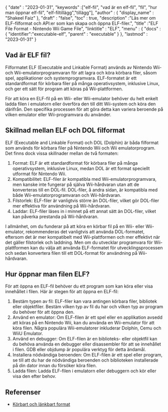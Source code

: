 {
  "date" : "2023-01-31",
  "keywords" :["elf-fil", "vad är en elf-fil", "fil", "hur man öppnar elf-fil", "elf-filtillägg","tillägg"],
  "author" : {
    "display_name" : "Shakeel Faiz"
},
  "draft" : "false",
  "toc" : true,
  "description" :"Läs mer om ELF-filformat och API:er som kan skapa och öppna ELF-filer.",
  "title" :"ELF File Format - Nintendo Wii Game File",
  "linktitle" : "ELF",
  "menu" : {
    "docs" : {
      "identifier":"executable-elf",
      "parent" : "executable"
}
},
  "lastmod" : "2023-01-31"
}

## Vad är ELF fil?

Filformatet ELF (Executable and Linkable Format) används av Nintendo Wii- och Wii-emulatorprogramvaran för att lagra och köra körbara filer, såsom spel, applikationer och systemprogramvara. ELF-formatet är ett standardformat för körbara filer på många operativsystem, inklusive Linux, och ger ett sätt för program att köras på Wii-plattformen.

För att köra en ELF-fil på en Wii- eller Wii-emulator behöver du helt enkelt ladda filen i emulatorn eller överföra den till ditt Wii-system och köra den därifrån. Den specifika processen för att göra detta kan variera beroende på vilken emulator eller Wii-programvara du använder.

## Skillnad mellan ELF och DOL filformat

ELF (Executable and Linkable Format) och DOL (Dolphin) är båda filformat som används för körbara filer på Nintendo Wii och Wii emulatorprogram. Det finns dock vissa skillnader mellan de två formaten:

1. Format: ELF är ett standardformat för körbara filer på många operativsystem, inklusive Linux, medan DOL är ett format speciellt utformat för Nintendo Wii.
2. Kompatibilitet: ELF-filer är kompatibla med Wii-emulatorprogramvara, men kanske inte fungerar på själva Wii-hårdvaran utan att de konverteras till en DOL-fil. DOL-filer, å andra sidan, är kompatibla med både Wii-emulatorprogramvaran och Wii-hårdvaran.
3. Filstorlek: ELF-filer är vanligtvis större än DOL-filer, vilket gör DOL-filer mer effektiva för användning på Wii-hårdvaran.
4. Laddar: ELF-filer läses in i minnet på ett annat sätt än DOL-filer, vilket kan påverka prestanda på Wii-hårdvaran.

I allmänhet, om du funderar på att köra en körbar fil på en Wii- eller Wii-emulator, rekommenderas det vanligtvis att använda DOL-formatet, eftersom det är mer kompatibelt med Wii-plattformen och mer effektivt när det gäller filstorlek och laddning. Men om du utvecklar programvara för Wii-plattformen kan du välja att använda ELF-formatet för utvecklingsprocessen och sedan konvertera filen till ett DOL-format för användning på Wii-hårdvaran.

## Hur öppnar man filen ELF?

För att öppna en ELF-fil behöver du ett program som kan köra eller visa innehållet i filen. Här är stegen för att öppna en ELF-fil:

1. Bestäm typen av fil: ELF-filer kan vara antingen körbara filer, bibliotek eller objektfiler. Bestäm vilken typ av fil du har och vilken typ av program du behöver för att öppna den.
2. Använd en emulator: Om ELF-filen är ett spel eller en applikation avsedd att köras på en Nintendo Wii, kan du använda en Wii-emulator för att köra filen. Några populära Wii-emulatorer inkluderar Dolphin, Cemu och WiiU Emulator.
3. Använd en debugger: Om ELF-filen är en biblioteks- eller objektfil kan du behöva använda en debugger eller disassembler för att se innehållet i filen. GDB eller objdump är populära verktyg för detta ändamål.
4. Installera nödvändiga beroenden: Om ELF-filen är ett spel eller program, se till att du har de nödvändiga beroenden och biblioteken installerade på din dator innan du försöker köra filen.
5. Ladda filen: Ladda ELF-filen i emulatorn eller debuggern och kör eller visa den efter behov.

## Referenser
* [Körbart och länkbart format](https://en.wikipedia.org/wiki/Executable_and_Linkable_Format)

